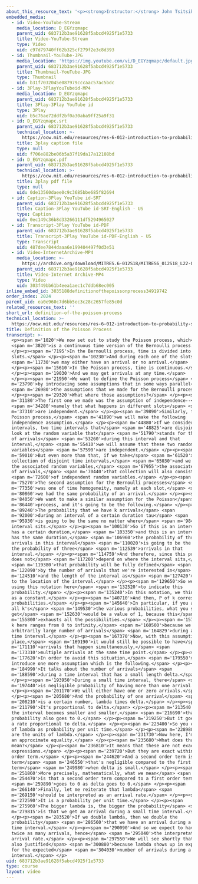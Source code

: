 ```yaml
---
about_this_resource_text: '<p><strong>Instructor:</strong> John Tsitsiklis</p>'
embedded_media:
  - id: Video-YouTube-Stream
    media_location: D_EGYzqmapc
    parent_uid: 683712b3ae91628f5abcd4925f1e5733
    title: Video-YouTube-Stream
    type: Video
    uid: c97d79740ff62b325cf279f2e3c8d393
  - id: Thumbnail-YouTube-JPG
    media_location: 'https://img.youtube.com/vi/D_EGYzqmapc/default.jpg'
    parent_uid: 683712b3ae91628f5abcd4925f1e5733
    title: Thumbnail-YouTube-JPG
    type: Thumbnail
    uid: b31f7032045e087979cccaac57ac5bdc
  - id: 3Play-3PlayYouTubeid-MP4
    media_location: D_EGYzqmapc
    parent_uid: 683712b3ae91628f5abcd4925f1e5733
    title: 3Play-3Play YouTube id
    type: 3Play
    uid: b5c76ae72ddf2bf0a30aba9ff25a9f31
  - id: D_EGYzqmapc.srt
    parent_uid: 683712b3ae91628f5abcd4925f1e5733
    technical_location: >-
      https://ocw.mit.edu/resources/res-6-012-introduction-to-probability-spring-2018/part-iii-random-processes/definition-of-the-poisson-process/D_EGYzqmapc.srt
    title: 3play caption file
    type: null
    uid: f706e882be06b5a37f19da17a12108bd
  - id: D_EGYzqmapc.pdf
    parent_uid: 683712b3ae91628f5abcd4925f1e5733
    technical_location: >-
      https://ocw.mit.edu/resources/res-6-012-introduction-to-probability-spring-2018/part-iii-random-processes/definition-of-the-poisson-process/D_EGYzqmapc.pdf
    title: 3play pdf file
    type: null
    uid: 0de13560daee0c9c3685bbe685f82694
  - id: Caption-3Play YouTube id-SRT
    parent_uid: 683712b3ae91628f5abcd4925f1e5733
    title: Caption-3Play YouTube id-SRT-English - US
    type: Caption
    uid: 0ec149c36b8d33266111df5294965027
  - id: Transcript-3Play YouTube id-PDF
    parent_uid: 683712b3ae91628f5abcd4925f1e5733
    title: Transcript-3Play YouTube id-PDF-English - US
    type: Transcript
    uid: 487dee7844daaa6e199404497f0d3e51
  - id: Video-InternetArchive-MP4
    media_location: >-
      https://archive.org/download/MITRES.6-012S18/MITRES6_012S18_L22-02_300k.mp4
    parent_uid: 683712b3ae91628f5abcd4925f1e5733
    title: Video-Internet Archive-MP4
    type: Video
    uid: 303f49bb61b4eea1aec1c7ddb68ec005
inline_embed_id: 3035188definitionofthepoissonprocess34919742
order_index: 2024
parent_uid: ea0e960c7d6bb5ec3c28c2657fe85c0d
related_resources_text: ''
short_url: definition-of-the-poisson-process
technical_location: >-
  https://ocw.mit.edu/resources/res-6-012-introduction-to-probability-spring-2018/part-iii-random-processes/definition-of-the-poisson-process
title: Definition of the Poisson Process
transcript: >-
  <p><span m='1020'>We now set out to study the Poisson process, which</span>
  <span m='3820'>is a continuous time version of the Bernoulli process.</span>
  </p><p><span m='7195'>In the Bernoulli process, time is divided into
  slots.</span> </p><p><span m='10230'>And during each one of the slots,</span>
  <span m='11730'>we may either have an arrival or no arrival.</span>
  </p><p><span m='15610'>In the Poisson process, time is continuous.</span>
  </p><p><span m='19030'>And we may get arrivals at any time.</span>
  </p><p><span m='21950'>We want to define the Poisson process</span> <span
  m='23790'>by introducing some assumptions that in some ways parallel</span>
  <span m='26980'>the assumptions that we made for the Bernoulli process.</span>
  </p><p><span m='29320'>What where those assumptions?</span> </p><p><span
  m='31180'>The first one we made was the assumption of independence--</span>
  <span m='34280'>namely that what happens in different slots</span> <span
  m='37310'>are independent.</span> </p><p><span m='39890'>Similarly, for the
  Poisson process,</span> <span m='41890'>we will make the following
  independence assumption.</span> </p><p><span m='44880'>If we consider two
  intervals, two time intervals that</span> <span m='48825'>are disjoint, and
  look at the random variable that</span> <span m='51790'>stands for the number
  of arrivals</span> <span m='53260'>during this interval and that
  interval,</span> <span m='55410'>we will assume that these two random
  variables</span> <span m='57590'>are independent.</span> </p><p><span
  m='59010'>But even more than that, if we take</span> <span m='61520'>any
  collection of disjoint time intervals,</span> <span m='65030'>and we look at
  the associated random variables,</span> <span m='67955'>the associated numbers
  of arrivals,</span> <span m='70440'>that collection will also consist</span>
  <span m='72600'>of independent random variables.</span> </p><p><span
  m='75270'>The second assumption for the Bernoulli processes</span> <span
  m='77350'>was one of time homogeneity, namely at each slot,</span> <span
  m='80860'>we had the same probability of an arrival.</span> </p><p><span
  m='84050'>We want to make a similar assumption for the Poisson</span> <span
  m='86440'>process, and it's going to be the following.</span> </p><p><span
  m='89240'>The probability that we have k arrivals</span> <span
  m='92000'>during an interval of a certain duration tau</span> <span
  m='95930'>is going to be the same no matter where</span> <span m='98420'>that
  interval sits.</span> </p><p><span m='100130'>So if this is an interval that
  has a certain duration,</span> <span m='103350'>and this is an interval that
  has the same duration,</span> <span m='106960'>the probability of three
  arrivals in this interval</span> <span m='110020'>is going to be the same as
  the probability of three</span> <span m='112539'>arrivals in that
  interval.</span> </p><p><span m='114759'>And therefore, since this probability
  does not</span> <span m='117200'>depend on where the interval sits,</span>
  <span m='119380'>that probability will be fully defined</span> <span
  m='122090'>by the number of arrivals that we're interested in</span> <span
  m='124510'>and the length of the interval as</span> <span m='127420'>opposed
  to the location of the interval.</span> </p><p><span m='129650'>So we will be
  using this notation here</span> <span m='132520'>to indicate this
  probability.</span> </p><p><span m='135240'>In this notation, we think of tau
  as a constant.</span> </p><p><span m='140710'>And then, P of k corresponds to
  probabilities.</span> </p><p><span m='145640'>In particular, if you add over
  all k's</span> <span m='149530'>the various probabilities, what you should
  get</span> <span m='152630'>would be a value of 1, because this</span> <span
  m='155800'>exhausts all the possibilities.</span> </p><p><span m='157500'>And
  k here ranges from 0 to infinity,</span> <span m='160500'>because we allow an
  arbitrarily large number of arrivals</span> <span m='164829'>during a given
  time interval.</span> </p><p><span m='167370'>Now, with this assumption in
  place,</span> <span m='169190'>it would still be possible to have</span> <span
  m='171110'>arrivals that happen simultaneously,</span> <span
  m='173310'>multiple arrivals at the same time point.</span> </p><p><span
  m='177620'>In order to avoid this situation,</span> <span m='179550'>we
  introduce one more assumption which is the following.</span> </p><p><span
  m='184990'>It talks about the number of arrivals</span> <span
  m='188590'>during a time interval that has a small length delta.</span>
  </p><p><span m='193950'>During a small time interval, there</span> <span
  m='197440'>is negligible probability of having more than one arrival.</span>
  </p><p><span m='201170'>We will either have one or zero arrivals.</span>
  </p><p><span m='205680'>And the probability of one arrival</span> <span
  m='208210'>is a certain number, lambda times delta.</span> </p><p><span
  m='211790'>It's proportional to delta.</span> </p><p><span m='213540'>So if
  the interval becomes smaller and smaller,</span> <span m='216690'>that
  probability also goes to 0.</span> </p><p><span m='219250'>But it goes to 0 at
  a rate proportional to delta.</span> </p><p><span m='223400'>So you can think
  of lambda as probability per unit time.</span> </p><p><span m='228980'>These
  are the units of lambda.</span> </p><p><span m='231730'>Now here, I'm writing
  an approximate equality.</span> </p><p><span m='235680'>What does that
  mean?</span> </p><p><span m='236810'>It means that these are not exact
  expressions.</span> </p><p><span m='239720'>But they are exact within a second
  order term.</span> </p><p><span m='244620'>And a second order term is a
  term</span> <span m='246550'>that's negligible compared to the first order
  term</span> <span m='249980'>when delta is small.</span> </p><p><span
  m='251860'>More precisely, mathematically, what we mean</span> <span
  m='254470'>is that a second order term compared to a first order term</span>
  <span m='259890'>goes to 0 as delta goes to 0.</span> </p><p><span
  m='266140'>Finally, let me reiterate that lambda</span> <span
  m='269150'>should be interpreted as an arrival rate.</span> </p><p><span
  m='272590'>It is a probability per unit time.</span> </p><p><span
  m='275960'>The bigger lambda is, the bigger the probability</span> <span
  m='279815'>is that we get an arrival during a small time interval.</span>
  </p><p><span m='283520'>If we double lambda, then we double the
  probability</span> <span m='286560'>that we have an arrival during a small
  time interval.</span> </p><p><span m='290090'>And so we expect to have about
  twice as many arrivals, hence</span> <span m='295040'>the interpretation as an
  arrival rate.</span> </p><p><span m='297550'>We will see shortly that this is
  also justified</span> <span m='300880'>because lambda shows up in expressions
  for the expected</span> <span m='304030'>number of arrivals during a time
  interval.</span> </p>
uid: 683712b3ae91628f5abcd4925f1e5733
type: course
layout: video
---
```


